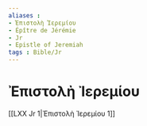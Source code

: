 ```yaml
---
aliases : 
- Ἐπιστολὴ Ἰερεμίου
- Épître de Jérémie
- Jr
- Epistle of Jeremiah
tags : Bible/Jr
---
```


# Ἐπιστολὴ Ἰερεμίου

[[LXX Jr 1|Ἐπιστολὴ Ἰερεμίου 1]]
